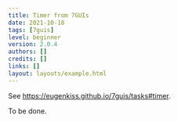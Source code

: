 ```yaml
---
title: Timer from 7GUIs
date: 2021-10-18
tags: [7guis]
level: beginner
version: 2.0.4
authors: []
credits: []
links: []
layout: layouts/example.html
---
```


See <https://eugenkiss.github.io/7guis/tasks#timer>.

To be done.
